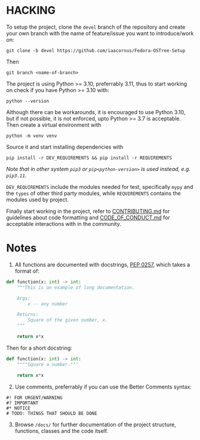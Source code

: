 # HACKING

To setup the project, clone the `devel` branch of the repository and
create your own branch with the name of feature/issue you want to
introduce/work on:

```
git clone -b devel https://github.com/iaacornus/Fedora-OSTree-Setup
```

Then

```
git branch <name-of-branch>
```

The project is using Python >= 3.10, preferrably 3.11, thus to start
working on check if you have Python >= 3.10 with:

```
python --version
```

Although there can be workarounds, it is encouraged to use Python 3.10,
but if not possible, it is not enforced, upto Python >= 3.7 is
acceptable. Then create a virtual environment with

```
python -m venv venv
```

Source it and start installing dependencies with

```
pip install -r DEV_REQUIREMENTS && pip install -r REQUIREMENTS
```

_Note that in other system `pip3` or `pip<python-version>` is used
instead, e.g. `pip3.11`._

`DEV_REQUIREMENTS` include the modules needed for test, specifically
`mypy` and the `types` of other third party modules, while
`REQUIREMENTS` contains the modules used by project.

Finally start working in the project, refer to
[CONTRIBUTING.md](CONTRIBUTING.md) for guidelines about code formatting
and [CODE_OF_CONDUCT.md](CODE_OF_CONDUCT.md) for acceptable
interactions with in the community.

# Notes

1. All functions are documented with docstrings,
[PEP 0257](https://peps.python.org/pep-0257/), which takes a format of:

```python
def function(x: int) -> int:
    """This is an example of long documentation.

    Args:
        x -- any number

    Returns:
        Square of the given number, x.
    """

    return x*x
```

Then for a short docstring:

```python
def function(x: int) -> int:
    """"Square a number."""

    return x*x
```

2. Use comments, preferrably if you can use the Better Comments syntax:

```
#! FOR URGENT/WARNING
#? IMPORTANT
#* NOTICE
# TODO: THINGS THAT SHOULD BE DONE
```

3. Browse `/docs/` for further documentation of the project structure,
functions, classes and the code itself.
